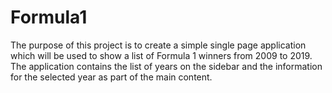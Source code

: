 # Formula1
The purpose of this project is to create a simple single page application which will be used to show a list of Formula 1 winners from 2009 to 2019. The application contains the list of years on the sidebar and the information for the selected year as part of the main content. 
